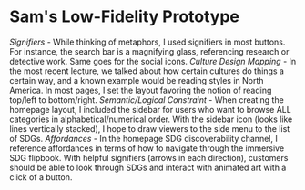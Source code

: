 # Sam's Low-Fidelity Prototype
*Signifiers* - While thinking of metaphors, I used signifiers in most buttons. For instance, the search bar is a magnifying glass, referencing research or detective work. Same goes for the social icons.
*Culture Design Mapping* - In the most recent lecture, we talked about how certain cultures do things a certain way, and a known example would be reading styles in North America. In most pages, I set the layout favoring the notion of reading top/left to bottom/right.
*Semantic/Logical Constraint* - When creating the homepage layout, I included the sidebar for users who want to browse ALL categories in alphabetical/numerical order. With the sidebar icon (looks like lines vertically stacked), I hope to draw viewers to the side menu to the list of SDGs.
*Affordances* - In the homepage SDG discoverability channel, I reference affordances in terms of how to navigate through the immersive SDG flipbook. With helpful signifiers (arrows in each direction), customers should be able to look through SDGs and interact with animated art with a click of a button.
